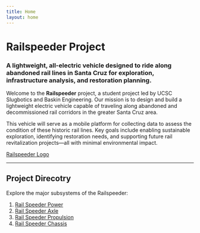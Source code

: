 ```yaml
---
title: Home
layout: home
---
```


# Railspeeder Project

### A lightweight, all-electric vehicle designed to ride along abandoned rail lines in Santa Cruz for exploration, infrastructure analysis, and restoration planning.

Welcome to the **Railspeeder** project, a student project led by UCSC Slugbotics and Baskin Engineering. Our  mission is to design and build a lightweight electric vehicle capable of traveling along abandoned and decommissioned rail corridors in the greater Santa Cruz area.

This vehicle will serve as a mobile platform for collecting data to assess the condition of these historic rail lines. Key goals include enabling sustainable exploration, identifying restoration needs, and supporting future rail revitalization projects—all with minimal environmental impact.

[Railspeeder Logo](assets/images/Railspeeder.png)

---

## Project Direcotry

Explore the major subsystems of the Railspeeder:

1. [Rail Speeder Power](Railspeeder-Power)
2. [Rail Speeder Axle](Railspeeder-Axle)
3. [Rail Speeder Propulsion](Railspeeder-Propulsion)
4. [Rail Speeder Chassis](Railspeeder-Chassis)
